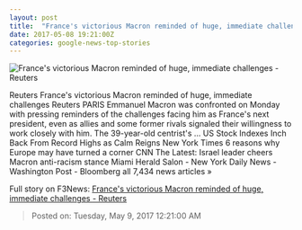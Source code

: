 ```yaml
---
layout: post
title:  "France's victorious Macron reminded of huge, immediate challenges - Reuters"
date: 2017-05-08 19:21:00Z
categories: google-news-top-stories
---
```


![France's victorious Macron reminded of huge, immediate challenges - Reuters](http://s2.reutersmedia.net/resources/r/?m=02&d=20170508&t=2&i=1183677222&w=&fh=545px&fw=&ll=&pl=&sq=&r=LYNXMPED470MG)

Reuters France's victorious Macron reminded of huge, immediate challenges Reuters PARIS Emmanuel Macron was confronted on Monday with pressing reminders of the challenges facing him as France's next president, even as allies and some former rivals signaled their willingness to work closely with him. The 39-year-old centrist's ... US Stock Indexes Inch Back From Record Highs as Calm Reigns New York Times 6 reasons why Europe may have turned a corner CNN The Latest: Israel leader cheers Macron anti-racism stance Miami Herald Salon - New York Daily News - Washington Post - Bloomberg all 7,434 news articles »


Full story on F3News: [France's victorious Macron reminded of huge, immediate challenges - Reuters](http://www.f3nws.com/n/2s4cxF)

> Posted on: Tuesday, May 9, 2017 12:21:00 AM
